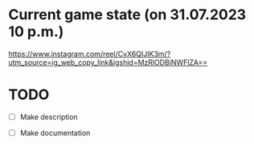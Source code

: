 # Current game state (on 31.07.2023 10 p.m.)

https://www.instagram.com/reel/CvX6QIJIK3m/?utm_source=ig_web_copy_link&igshid=MzRlODBiNWFlZA==


# TODO

* [ ] Make description
* [ ] Make documentation

